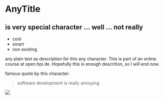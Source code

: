 # AnyTitle
## is very special character ... well ... not really
* cool
* smart
* non existing


any plain text as description for this any character. This is part of an online course at open.hpi.de. Hopefully this is enough descrition, so I will end now.

famous quote by this character:
> software development is really annoying

<img src="https://image.freepik.com/fotos-kostenlos/hacker-mit-laptop_23-2147985341.jpg" />

